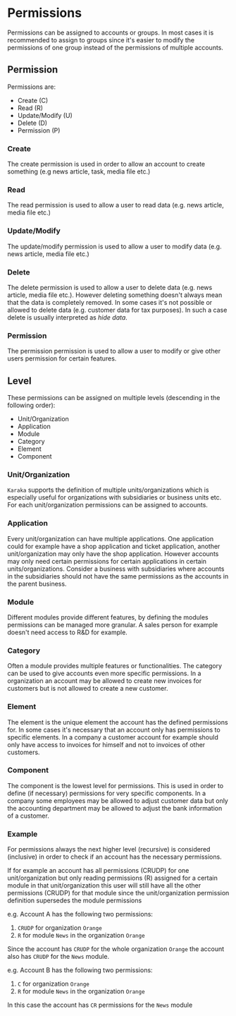 # Permissions

Permissions can be assigned to accounts or groups. In most cases it is recommended to assign to groups since it's easier to modify the permissions of one group instead of the permissions of multiple accounts.

## Permission

Permissions are:

* Create (C)
* Read (R)
* Update/Modify (U)
* Delete (D)
* Permission (P)

### Create

The create permission is used in order to allow an account to create something (e.g news article, task, media file etc.)

### Read

The read permission is used to allow a user to read data (e.g. news article, media file etc.)

### Update/Modify

The update/modify permission is used to allow a user to modify data (e.g. news article, media file etc.)

### Delete

The delete permission is used to allow a user to delete data (e.g. news article, media file etc.). However deleting something doesn't always mean that the data is completely removed. In some cases it's not possible or allowed to delete data (e.g. customer data for tax purposes). In such a case delete is usually interpreted as *hide data*.

### Permission

The permission permission is used to allow a user to modify or give other users permission for certain features.

## Level

These permissions can be assigned on multiple levels (descending in the following order):

* Unit/Organization
* Application
* Module
* Category
* Element
* Component

### Unit/Organization

`Karaka` supports the definition of multiple units/organizations which is especially useful for organizations with subsidiaries or business units etc. For each unit/organization permissions can be assigned to accounts.

### Application

Every unit/organization can have multiple applications. One application could for example have a shop application and ticket application, another unit/organization may only have the shop application. However accounts may only need certain permissions for certain applications in certain units/organizations. Consider a business with subsidiaries where accounts in the subsidiaries should not have the same permissions as the accounts in the parent business.

### Module

Different modules provide different features, by defining the modules permissions can be managed more granular. A sales person for example doesn't need access to R&D for example.

### Category

Often a module provides multiple features or functionalities. The category can be used to give accounts even more specific permissions. In a organization an account may be allowed to create new invoices for customers but is not allowed to create a new customer.

### Element

The element is the unique element the account has the defined permissions for. In some cases it's necessary that an account only has permissions to specific elements. In a company a customer account for example should only have access to invoices for himself and not to invoices of other customers.

### Component

The component is the lowest level for permissions. This is used in order to define (if necessary) permissions for very specific components. In a company some employees may be allowed to adjust customer data but only the accounting department may be allowed to adjust the bank information of a customer.

### Example

For permissions always the next higher level (recursive) is considered (inclusive) in order to check if an account has the necessary permissions.

If for example an account has all permissions (CRUDP) for one unit/organization but only reading permissions (R) assigned for a certain module in that unit/organization this user will still have all the other permissions (CRUDP) for that module since the unit/organization permission definition supersedes the module permissions

e.g. Account A has the following two permissions:

1. `CRUDP` for organization `Orange`
2. `R` for module `News` in the organization `Orange`

Since the account has `CRUDP` for the whole organization `Orange` the account also has `CRUDP` for the `News` module.

e.g. Account B has the following two permissions:

1. `C` for organization `Orange`
2. `R` for module `News` in the organization `Orange`

In this case the account has `CR` permissions for the `News` module
